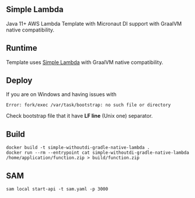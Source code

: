 ## Simple Lambda

Java 11+ AWS Lambda Template with Micronaut DI support with GraalVM native compatibility.

## Runtime

Template uses [Simple Lambda](https://github.com/GoodforGod/simple-lambda) with GraalVM native compatibility.

## Deploy

If you are on Windows and having issues with 
```
Error: fork/exec /var/task/bootstrap: no such file or directory
```

Check bootstrap file that it have **LF line** (Unix one) separator.

## Build

```shell
docker build -t simple-withoutdi-gradle-native-lambda .
docker run --rm --entrypoint cat simple-withoutdi-gradle-native-lambda /home/application/function.zip > build/function.zip
```

## SAM

```shell
sam local start-api -t sam.yaml -p 3000
```